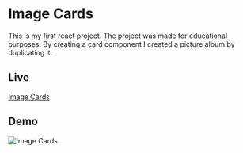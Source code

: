 # Image Cards

This is my first react project.
The project was made for educational purposes.
By creating a card component
I created a picture album by duplicating it.

## Live

[Image Cards](https://codesari.github.io/image-cards-react/)

## Demo

![Image Cards](version1/Animation.gif)

